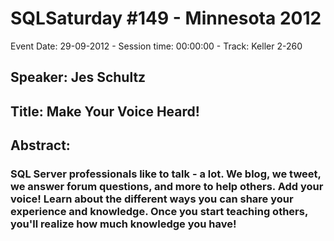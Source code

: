 # SQLSaturday #149 - Minnesota 2012
Event Date: 29-09-2012 - Session time: 00:00:00 - Track: Keller 2-260
## Speaker: Jes Schultz
## Title: Make Your Voice Heard!
## Abstract:
### SQL Server professionals like to talk - a lot. We blog, we tweet, we answer forum questions, and more to help others. Add your voice! Learn about the different ways you can share your experience and knowledge. Once you start teaching others, you'll realize how much knowledge you have! 
